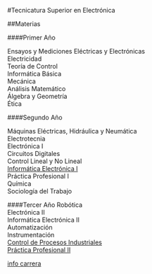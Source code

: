 



#Tecnicatura Superior en Electrónica

##Materias


####Primer Año

Ensayos y Mediciones Eléctricas y Electrónicas  
Electricidad  
Teoría de Control  
Informática Básica  
Mecánica  
Análisis Matemático  
Álgebra y Geometría  
Ética  
	
####Segundo Año

Máquinas Eléctricas, Hidráulica y Neumática  
Electrotecnia  
Electrónica I  
Circuitos Digitales  
Control Lineal y No Lineal  
[Informática Electrónica I](/web/#!/informatica1)  
Práctica Profesional I  
Química  
Sociología del Trabajo  
 
####Tercer Año
Robótica  
Electrónica II  
Informática Electrónica II  
Automatización  
Instrumentación  
[Control de Procesos Industriales](/web/#!/cpi)   
[Práctica Profesional II](/web/#!/pp2)  

[info carrera](http://donboscorosario.com.ar/carreras/tecnicaturasuperiorenelectronica.htm)
  	 


